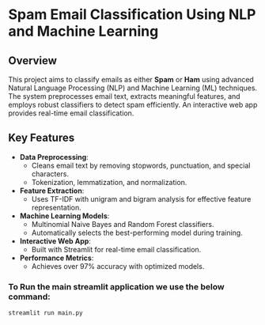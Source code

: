 # Spam Email Classification Using NLP and Machine Learning

## Overview
This project aims to classify emails as either **Spam** or **Ham** using advanced Natural Language Processing (NLP) and Machine Learning (ML) techniques. The system preprocesses email text, extracts meaningful features, and employs robust classifiers to detect spam efficiently. An interactive web app provides real-time email classification.

## Key Features
- **Data Preprocessing**:
  - Cleans email text by removing stopwords, punctuation, and special characters.
  - Tokenization, lemmatization, and normalization.
- **Feature Extraction**:
  - Uses TF-IDF with unigram and bigram analysis for effective feature representation.
- **Machine Learning Models**:
  - Multinomial Naive Bayes and Random Forest classifiers.
  - Automatically selects the best-performing model during training.
- **Interactive Web App**:
  - Built with Streamlit for real-time email classification.
- **Performance Metrics**:
  - Achieves over 97% accuracy with optimized models.

### To Run the main streamlit application we use the below command:
```bash
streamlit run main.py
```
